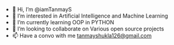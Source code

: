 - 👋 Hi, I’m @iamTanmayS
- 👀 I’m interested in Artificial Intelligence and Machine Learning
- 🌱 I’m currently learning OOP in PYTHON
- 💞️ I’m looking to collaborate on Various open source projects
- 📫 Have a convo with me tanmayshukla126@gmail.com

<!---
iamTanmayS/iamTanmayS is a ✨ special ✨ repository because its `README.md` (this file) appears on your GitHub profile.
You can click the Preview link to take a look at your changes.
--->
